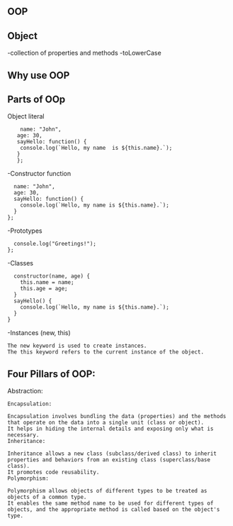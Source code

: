 ## OOP

## Object

-collection of properties and methods
-toLowerCase

## Why use OOP

## Parts of OOp

Object literal

```let person = {
    name: "John",
   age: 30,
   sayHello: function() {
    console.log(`Hello, my name  is ${this.name}.`);
   }
   };
```

-Constructor function

```let person = {
  name: "John",
  age: 30,
  sayHello: function() {
    console.log(`Hello, my name is ${this.name}.`);
  }
};
```

-Prototypes

```Person.prototype.greet = function() {
  console.log("Greetings!");
};
```

-Classes

```class Person {
  constructor(name, age) {
    this.name = name;
    this.age = age;
  }
  sayHello() {
    console.log(`Hello, my name is ${this.name}.`);
  }
}
```

-Instances (new, this)

```Instances are individual objects created from a constructor or class.
The new keyword is used to create instances.
The this keyword refers to the current instance of the object.
```

## Four Pillars of OOP:

Abstraction:

```Abstraction involves simplifying complex systems by modeling classes based on the essential properties and behaviors.
Encapsulation:

Encapsulation involves bundling the data (properties) and the methods that operate on the data into a single unit (class or object).
It helps in hiding the internal details and exposing only what is necessary.
Inheritance:

Inheritance allows a new class (subclass/derived class) to inherit properties and behaviors from an existing class (superclass/base class).
It promotes code reusability.
Polymorphism:

Polymorphism allows objects of different types to be treated as objects of a common type.
It enables the same method name to be used for different types of objects, and the appropriate method is called based on the object's type.
```
